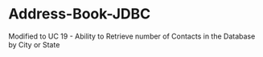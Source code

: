 # Address-Book-JDBC

Modified to UC 19 - Ability to Retrieve number of Contacts in the Database by City or State